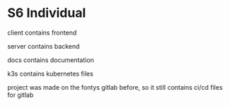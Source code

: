 # S6 Individual

client contains frontend

server contains backend

docs contains documentation

k3s contains kubernetes files

project was made on the fontys gitlab before, so it still contains ci/cd files for gitlab

